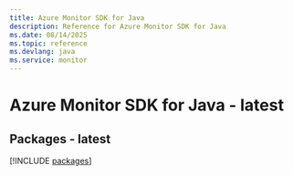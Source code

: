 ```yaml
---
title: Azure Monitor SDK for Java
description: Reference for Azure Monitor SDK for Java
ms.date: 08/14/2025
ms.topic: reference
ms.devlang: java
ms.service: monitor
---
```

# Azure Monitor SDK for Java - latest
## Packages - latest
[!INCLUDE [packages](monitor-index.md)]